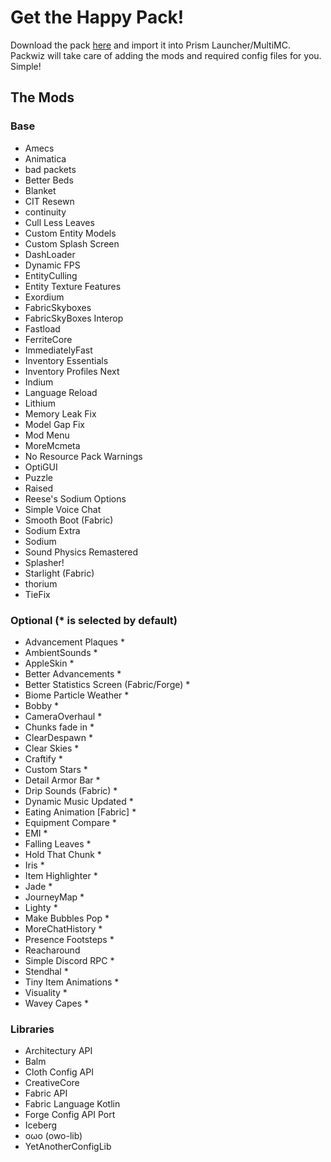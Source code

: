 # Get the Happy Pack!

Download the pack [here](/Happy%20Pack.zip) and import it into Prism Launcher/MultiMC. Packwiz will take care of adding the mods and required config files for you. Simple!

## The Mods

### Base

- Amecs
- Animatica
- bad packets
- Better Beds
- Blanket
- CIT Resewn
- continuity
- Cull Less Leaves
- Custom Entity Models
- Custom Splash Screen
- DashLoader
- Dynamic FPS
- EntityCulling
- Entity Texture Features
- Exordium
- FabricSkyboxes
- FabricSkyBoxes Interop
- Fastload
- FerriteCore
- ImmediatelyFast
- Inventory Essentials
- Inventory Profiles Next
- Indium
- Language Reload
- Lithium
- Memory Leak Fix
- Model Gap Fix
- Mod Menu
- MoreMcmeta
- No Resource Pack Warnings
- OptiGUI
- Puzzle
- Raised
- Reese's Sodium Options
- Simple Voice Chat
- Smooth Boot (Fabric)
- Sodium Extra
- Sodium
- Sound Physics Remastered
- Splasher!
- Starlight (Fabric)
- thorium
- TieFix

### Optional (\* is selected by default)

- Advancement Plaques \*
- AmbientSounds \*
- AppleSkin \*
- Better Advancements \*
- Better Statistics Screen (Fabric/Forge) \*
- Biome Particle Weather \*
- Bobby \*
- CameraOverhaul \*
- Chunks fade in \*
- ClearDespawn \*
- Clear Skies \*
- Craftify \*
- Custom Stars \*
- Detail Armor Bar \*
- Drip Sounds (Fabric) \*
- Dynamic Music Updated \*
- Eating Animation [Fabric] \*
- Equipment Compare \*
- EMI \*
- Falling Leaves \*
- Hold That Chunk \*
- Iris \*
- Item Highlighter \*
- Jade \*
- JourneyMap \*
- Lighty \*
- Make Bubbles Pop \*
- MoreChatHistory \*
- Presence Footsteps \*
- Reacharound
- Simple Discord RPC \*
- Stendhal \*
- Tiny Item Animations \*
- Visuality \*
- Wavey Capes \*

### Libraries

- Architectury API
- Balm
- Cloth Config API
- CreativeCore
- Fabric API
- Fabric Language Kotlin
- Forge Config API Port
- Iceberg
- oωo (owo-lib)
- YetAnotherConfigLib
